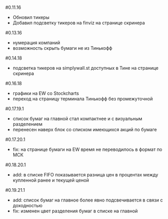 #0.11.16
- Обновил тикеры
- Добавил подсветку тикеров на finviz на странице скринера

#0.13.16
- нумерация компаний
- возможность скрыть бумаги не из Тинькофф

#0.14.18
- подсветка тикеров на simplywall.st доступных в Тине на странице скринера

#0.16.18
 - графики на EW со Stockcharts
 - переход на страницу терминала Тинькофф без промежуточной
 
 #0.17.19.1
  - список бумаг на главной стал компактнее и с визуальным разделением
  - перенесен наверх блок со списком имеющихся акций по бумаге
  
  #0.17.20.1
  - fix: на странице бумаги на EW время не переводилось в формат по МСК
  
  #0.18.20.1
  - add: в списке FIFO показывается разница цен в процентах между купленной ранее и текущей ценой
  
  #0.19.21.1
  - add: список бумаг на главное более явно подсвечивается в связи с доходностью
  - fix: изменен цвет разделения бумаг в списке на главной